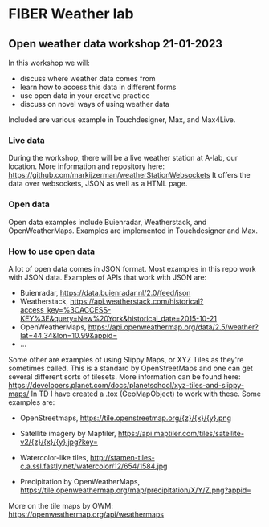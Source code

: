 # FIBER Weather lab
## Open weather data workshop 21-01-2023

In this workshop we will:
- discuss where weather data comes from
- learn how to access this data in different forms
- use open data in your creative practice
- discuss on novel ways of using weather data

Included are various example in Touchdesigner, Max, and Max4Live.

### Live data

During the workshop, there will be a live weather station at A-lab, our location. More information and repository here: https://github.com/markijzerman/weatherStationWebsockets
It offers the data over websockets, JSON as well as a HTML page.

### Open data

Open data examples include Buienradar, Weatherstack, and OpenWeatherMaps. Examples are implemented in Touchdesigner and Max.

### How to use open data

A lot of open data comes in JSON format. Most examples in this repo work with JSON data. Examples of APIs that work with JSON are:
- Buienradar, https://data.buienradar.nl/2.0/feed/json
- Weatherstack, https://api.weatherstack.com/historical?access_key=%3CACCESS-KEY%3E&query=New%20York&historical_date=2015-10-21
- OpenWeatherMaps, https://api.openweathermap.org/data/2.5/weather?lat=44.34&lon=10.99&appid=<API-KEY>
- ...

Some other are examples of using Slippy Maps, or XYZ Tiles as they're sometimes called. This is a standard by OpenStreetMaps and one can get several different sorts of tilesets. More information can be found here: https://developers.planet.com/docs/planetschool/xyz-tiles-and-slippy-maps/
In TD I have created a .tox (GeoMapObject) to work with these. Some examples are:

- OpenStreetmaps, https://tile.openstreetmap.org/{z}/{x}/{y}.png


- Satellite imagery by Maptiler, https://api.maptiler.com/tiles/satellite-v2/{z}/{x}/{y}.jpg?key=<APIKEY>

- Watercolor-like tiles, http://stamen-tiles-c.a.ssl.fastly.net/watercolor/12/654/1584.jpg

- Precipitation by OpenWeatherMaps, https://tile.openweathermap.org/map/precipitation/X/Y/Z.png?appid=<APIKEY>

More on the tile maps by OWM: https://openweathermap.org/api/weathermaps

